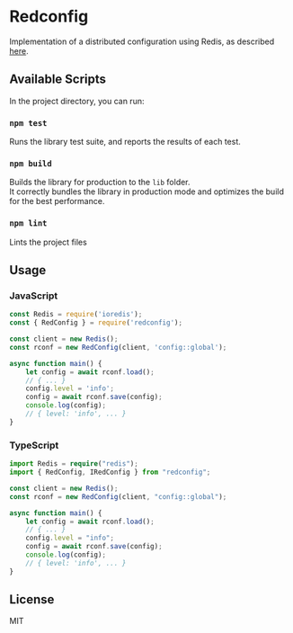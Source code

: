 # Redconfig
Implementation of a distributed configuration using Redis, as described [here](https://redislabs.com/ebook/part-2-core-concepts/chapter-5-using-redis-for-application-support/5-4-service-discovery-and-configuration/5-4-1-using-redis-to-store-configuration-information/).

## Available Scripts

In the project directory, you can run:

### `npm test`

Runs the library test suite, and reports the results of each test.

### `npm build`

Builds the library for production to the `lib` folder.<br />
It correctly bundles the library in production mode and optimizes the build for the best performance.

### `npm lint`

Lints the project files

## Usage

### JavaScript

```javascript
const Redis = require('ioredis');
const { RedConfig } = require('redconfig');

const client = new Redis();
const rconf = new RedConfig(client, 'config::global');

async function main() {
    let config = await rconf.load();
    // { ... }
    config.level = 'info';
    config = await rconf.save(config);
    console.log(config);
    // { level: 'info', ... }
}
```

### TypeScript

```typescript
import Redis = require("redis");
import { RedConfig, IRedConfig } from "redconfig";

const client = new Redis();
const rconf = new RedConfig(client, "config::global");

async function main() {
    let config = await rconf.load();
    // { ... }
    config.level = "info";
    config = await rconf.save(config);
    console.log(config);
    // { level: 'info', ... }
}
```

## License
MIT